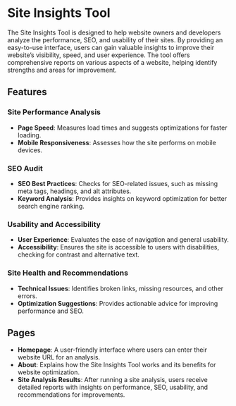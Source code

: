 # Site Insights Tool

The Site Insights Tool is designed to help website owners and developers analyze the performance, SEO, and usability of their sites. By providing an easy-to-use interface, users can gain valuable insights to improve their website’s visibility, speed, and user experience. The tool offers comprehensive reports on various aspects of a website, helping identify strengths and areas for improvement.

## Features

### Site Performance Analysis
- **Page Speed**: Measures load times and suggests optimizations for faster loading.
- **Mobile Responsiveness**: Assesses how the site performs on mobile devices.

### SEO Audit
- **SEO Best Practices**: Checks for SEO-related issues, such as missing meta tags, headings, and alt attributes.
- **Keyword Analysis**: Provides insights on keyword optimization for better search engine ranking.

### Usability and Accessibility
- **User Experience**: Evaluates the ease of navigation and general usability.
- **Accessibility**: Ensures the site is accessible to users with disabilities, checking for contrast and alternative text.

### Site Health and Recommendations
- **Technical Issues**: Identifies broken links, missing resources, and other errors.
- **Optimization Suggestions**: Provides actionable advice for improving performance and SEO.

## Pages

- **Homepage**: A user-friendly interface where users can enter their website URL for an analysis.
- **About**: Explains how the Site Insights Tool works and its benefits for website optimization.
- **Site Analysis Results**: After running a site analysis, users receive detailed reports with insights on performance, SEO, usability, and recommendations for improvements.
